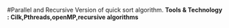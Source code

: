 #Parallel and Recursive Version of quick sort algorithm.
**Tools & Technology : Cilk,Pthreads,openMP,recursive algorithms**
